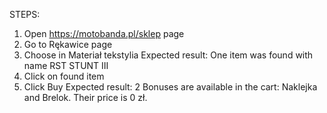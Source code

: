 STEPS:
1. Open https://motobanda.pl/sklep page
2. Go to Rękawice page
3. Choose in Materiał tekstylia
Expected result: One item was found with name RST STUNT III
4. Click on found item
5. Click Buy
Expected result: 2 Bonuses are available in the cart: Naklejka and Brelok. Their price is 0 zł.
